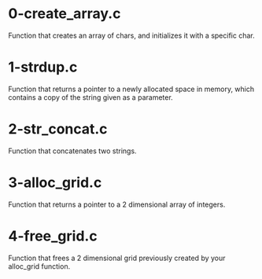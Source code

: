 # 0-create_array.c
Function that creates an array of chars, and initializes it with a specific char.

# 1-strdup.c
Function that returns a pointer to a newly allocated space in memory, which contains a copy of the string given as a parameter.

# 2-str_concat.c
Function that concatenates two strings.

# 3-alloc_grid.c
Function that returns a pointer to a 2 dimensional array of integers.

# 4-free_grid.c
Function that frees a 2 dimensional grid previously created by your alloc_grid function.

# 